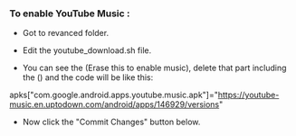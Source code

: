### To enable YouTube Music :

- Got to revanced folder.

- Edit the youtube_download.sh file.

- You can see the (Erase this to enable music), delete that part including the () and the code will be like this:

apks["com.google.android.apps.youtube.music.apk"]="https://youtube-music.en.uptodown.com/android/apps/146929/versions"

- Now click the "Commit Changes" button below.
